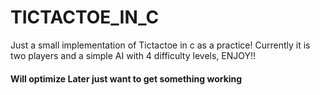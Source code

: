 # TICTACTOE_IN_C
Just a small implementation of Tictactoe in c as a practice! Currently it is two players and a simple AI with 4 difficulty levels, ENJOY!!
#### Will optimize Later just want to get something working

